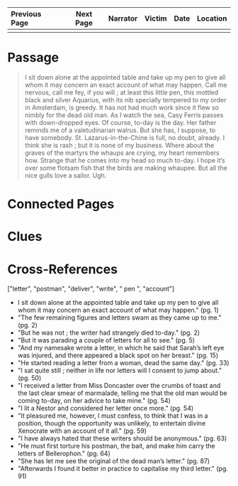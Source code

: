 | Previous Page | Next Page | Narrator | Victim | Date | Location |
|:--------------|:---------:|---------:|-------:|-----:|---------:|
|               |           |          |        |      |          |

# Passage
>﻿I sit down alone at the appointed table and take up my pen to give all whom it may concern an exact account of what may happen. Call me nervous, call me fey, if you will ; at least this little pen, this mottled black and silver Aquarius, with its nib specially tempered to my order in Amsterdam, is greedy. It has not had much work since it flew so nimbly for the dead old man. As I watch the sea, Casy Ferris passes with down-dropped eyes. Of course, to-day is the day. Her father reminds me of a valetudinarian walrus. But she has, I suppose, to have somebody. St. Lazarus-in-the-Chine is full, no doubt, already. I think she is rash ; but it is none of my business. Where about the graves of the martyrs the whaups are crying, my heart remembers how. Strange that he comes into my head so much to-day. I hope it’s over some flotsam fish that the birds are making whaupee. But all the nice gulls love a sailor. Ugh.
# Connected Pages
# Clues
# Cross-References
["letter", "postman", "deliver", "write", " pen ", "account"]
* I sit down alone at the appointed table and take up my pen to give all whom it may concern an exact account of what may happen." (pg. 1)
* "The few remaining figures and letters swam as they came up to me." (pg. 2)
* "But he was not ; the writer had strangely died to-day." (pg. 2)
* "But it was parading a couple of letters for all to see." (pg. 5)
* "And my namesake wrote a letter, in which he said that Sarah’s left eye was injured, and there appeared a black spot on her breast." (pg. 15)
* "He started reading a letter from a woman, dead the same day." (pg. 33)
* "I sat quite still ; neither in life nor letters will I consent to jump about." (pg. 50)
* "I received a letter from Miss Doncaster over the crumbs of toast and the last clear smear of marmalade, telling me that the old man would be coming to-day, on her advice to take mine." (pg. 54)
* "I lit a Nestor and considered her letter once more." (pg. 54)
* "It pleasured me, however, I must confess, to think that I was in a position, though the opportunity was unlikely, to entertain divine Xenocrate with an account of it all." (pg. 59)
* "I have always hated that these writers should be anonymous." (pg. 63)
* "He must first torture his postman, the bait, and make him carry the letters of Bellerophon." (pg. 64)
* "She has let me see the original of the dead man’s letter." (pg. 87)
* "Afterwards I found it better in practice to capitalise my third letter." (pg. 91)
